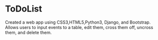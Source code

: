 # ToDoList
Created a web app using CSS3,HTML5,Python3, Django, and Bootstrap. Allows users to input events to a table, edit them, cross them off, uncross them, and delete them.

